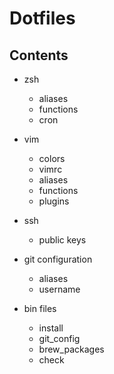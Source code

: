 Dotfiles
===


## Contents

* zsh
  * aliases
  * functions
  * cron
  
* vim
  * colors
  * vimrc
  * aliases
  * functions
  * plugins
  
* ssh
  * public keys
  
* git configuration
  * aliases
  * username
 
* bin files
  * install
  * git_config
  * brew_packages
  * check
  
 
